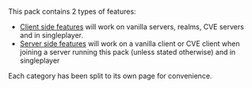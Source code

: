 This pack contains 2 types of features:
- [Client side features](https://github.com/TrueCP6/conservative-vanilla-enhanced/blob/master/docs/features/client%20side%20features.md) will work on vanilla servers, realms, CVE servers and in singleplayer.
- [Server side features](https://github.com/TrueCP6/conservative-vanilla-enhanced/blob/master/docs/features/server%20side%20features.md) will work on a vanilla client or CVE client when joining a server running this pack (unless stated otherwise) and in singleplayer

Each category has been split to its own page for convenience.